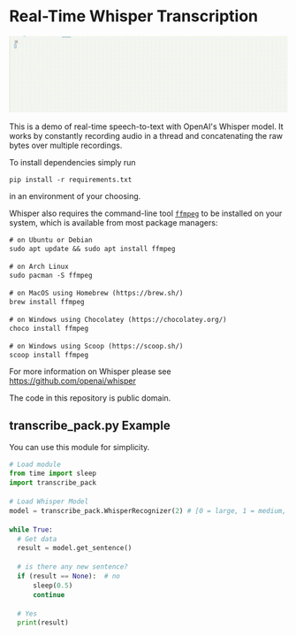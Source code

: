 # Real-Time Whisper Transcription

![Demo gif](demo.gif)

This is a demo of real-time speech-to-text with OpenAI's Whisper model. It works by constantly recording audio in a thread and concatenating the raw bytes over multiple recordings.

To install dependencies simply run
```
pip install -r requirements.txt
```
in an environment of your choosing.

Whisper also requires the command-line tool [`ffmpeg`](https://ffmpeg.org/) to be installed on your system, which is available from most package managers:

```
# on Ubuntu or Debian
sudo apt update && sudo apt install ffmpeg

# on Arch Linux
sudo pacman -S ffmpeg

# on MacOS using Homebrew (https://brew.sh/)
brew install ffmpeg

# on Windows using Chocolatey (https://chocolatey.org/)
choco install ffmpeg

# on Windows using Scoop (https://scoop.sh/)
scoop install ffmpeg
```

For more information on Whisper please see https://github.com/openai/whisper

The code in this repository is public domain.


## transcribe_pack.py Example
You can use this module for simplicity.
```Python
# Load module
from time import sleep
import transcribe_pack

# Load Whisper Model
model = transcribe_pack.WhisperRecognizer(2) # [0 = large, 1 = medium, 2 = small]

while True:
  # Get data
  result = model.get_sentence()
  
  # is there any new sentence?
  if (result == None):  # no
      sleep(0.5)
      continue
  
  # Yes
  print(result)
```

